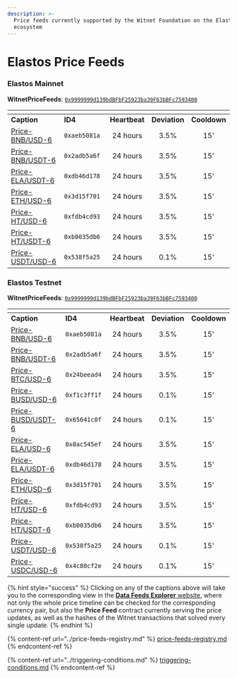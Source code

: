 ```yaml
---
description: >-
  Price feeds currently supported by the Witnet Foundation on the Elastos
  ecosystem
---
```


# Elastos Price Feeds

### Elastos Mainnet

**WitnetPriceFeeds**: [`0x9999999d139bdBFbF25923ba39F63bBFc7593400`](https://esc.elastos.io/address/0x9999999d139bdBFbF25923ba39F63bBFc7593400)

<table data-header-hidden><thead><tr><th width="204"></th><th width="139"></th><th align="center"></th><th align="center"></th><th align="center"></th></tr></thead><tbody><tr><td><strong>Caption</strong></td><td><strong>ID4</strong></td><td align="center"><strong>Heartbeat</strong></td><td align="center"><strong>Deviation</strong></td><td align="center"><strong>Cooldown</strong></td></tr><tr><td><a href="https://feeds.witnet.io/elatos/elastos-mainnet_bnb-usd_6">Price-BNB/USD-6</a></td><td><code>0xaeb5081a</code></td><td align="center">24 hours</td><td align="center">3.5%</td><td align="center">15'</td></tr><tr><td><a href="https://feeds.witnet.io/elatos/elastos-mainnet_bnb-usdt_6">Price-BNB/USDT-6</a></td><td><code>0x2adb5a6f</code></td><td align="center">24 hours</td><td align="center">3.5%</td><td align="center">15'</td></tr><tr><td><a href="https://feeds.witnet.io/elatos/elastos-mainnet_ela-usdt_6">Price-ELA/USDT-6</a></td><td><code>0xdb46d178</code></td><td align="center">24 hours</td><td align="center">3.5%</td><td align="center">15'</td></tr><tr><td><a href="https://feeds.witnet.io/elatos/elastos-mainnet_eth-usd_6">Price-ETH/USD-6</a></td><td><code>0x3d15f701</code></td><td align="center">24 hours</td><td align="center">3.5%</td><td align="center">15'</td></tr><tr><td><a href="https://feeds.witnet.io/elatos/elastos-mainnet_ht-usd_6">Price-HT/USD-6</a></td><td><code>0xfdb4cd93</code></td><td align="center">24 hours</td><td align="center">3.5%</td><td align="center">15'</td></tr><tr><td><a href="https://feeds.witnet.io/elatos/elastos-mainnet_ht-usdt_6">Price-HT/USDT-6</a></td><td><code>0xb0035db6</code></td><td align="center">24 hours</td><td align="center">3.5%</td><td align="center">15'</td></tr><tr><td><a href="https://feeds.witnet.io/elatos/elastos-mainnet_usdt-usd_6">Price-USDT/USD-6</a></td><td><code>0x538f5a25</code></td><td align="center">24 hours</td><td align="center">0.1%</td><td align="center">15'</td></tr></tbody></table>

### Elastos Testnet

**WitnetPriceFeeds**: [`0x9999999d139bdBFbF25923ba39F63bBFc7593400`](https://esc-testnet.elastos.io/address/0x9999999d139bdBFbF25923ba39F63bBFc7593400)

<table data-header-hidden><thead><tr><th width="205"></th><th width="139"></th><th align="center"></th><th align="center"></th><th align="center"></th></tr></thead><tbody><tr><td><strong>Caption</strong></td><td><strong>ID4</strong></td><td align="center"><strong>Heartbeat</strong></td><td align="center"><strong>Deviation</strong></td><td align="center"><strong>Cooldown</strong></td></tr><tr><td><a href="https://feeds.witnet.io/elastos/elastos-testnet_bnb-usd_6">Price-BNB/USD-6</a></td><td><code>0xaeb5081a</code></td><td align="center">24 hours</td><td align="center">3.5%</td><td align="center">15'</td></tr><tr><td><a href="https://feeds.witnet.io/elastos/elastos-testnet_bnb-usdt_6">Price-BNB/USDT-6</a></td><td><code>0x2adb5a6f</code></td><td align="center">24 hours</td><td align="center">3.5%</td><td align="center">15'</td></tr><tr><td><a href="https://feeds.witnet.io/elastos/elastos-testnet_btc-usd_6">Price-BTC/USD-6</a></td><td><code>0x24beead4</code></td><td align="center">24 hours</td><td align="center">3.5%</td><td align="center">15'</td></tr><tr><td><a href="https://feeds.witnet.io/elastos/elastos-testnet_busd-usd_6">Price-BUSD/USD-6</a></td><td><code>0xf1c3ff1f</code></td><td align="center">24 hours</td><td align="center">0.1%</td><td align="center">15'</td></tr><tr><td><a href="https://feeds.witnet.io/elastos/elastos-testnet_busd-usdt_6">Price-BUSD/USDT-6</a></td><td><code>0x65641c0f</code></td><td align="center">24 hours</td><td align="center">0.1%</td><td align="center">15'</td></tr><tr><td><a href="https://feeds.witnet.io/elastos/elastos-testnet_ela-usd_6">Price-ELA/USD-6</a></td><td><code>0x0ac545ef</code></td><td align="center">24 hours</td><td align="center">3.5%</td><td align="center">15'</td></tr><tr><td><a href="https://feeds.witnet.io/elastos/elastos-testnet_ela-usdt_6">Price-ELA/USDT-6</a></td><td><code>0xdb46d178</code></td><td align="center">24 hours</td><td align="center">3.5%</td><td align="center">15'</td></tr><tr><td><a href="https://feeds.witnet.io/elastos/elastos-testnet_eth-usd_6">Price-ETH/USD-6</a></td><td><code>0x3d15f701</code></td><td align="center">24 hours</td><td align="center">3.5%</td><td align="center">15'</td></tr><tr><td><a href="https://feeds.witnet.io/elastos/elastos-testnet_ht-usd_6">Price-HT/USD-6</a></td><td><code>0xfdb4cd93</code></td><td align="center">24 hours</td><td align="center">3.5%</td><td align="center">15'</td></tr><tr><td><a href="https://feeds.witnet.io/elastos/elastos-testnet_ht-usdt_6">Price-HT/USDT-6</a></td><td><code>0xb0035db6</code></td><td align="center">24 hours</td><td align="center">3.5%</td><td align="center">15'</td></tr><tr><td><a href="https://feeds.witnet.io/elastos/elastos-testnet_usdt-usd_6">Price-USDT/USD-6</a></td><td><code>0x538f5a25</code></td><td align="center">24 hours</td><td align="center">0.1%</td><td align="center">15'</td></tr><tr><td><a href="https://feeds.witnet.io/elastos/elastos-testnet_usdc-usd_6">Price-USDC/USD-6</a></td><td><code>0x4c80cf2e</code></td><td align="center">24 hours</td><td align="center">0.1%</td><td align="center">15'</td></tr></tbody></table>

{% hint style="success" %}
Clicking on any of the captions above will take you to the corresponding view in the [**Data Feeds Explorer** website](https://feeds.witnet.io), where not only the whole price timeline can be checked for the corresponding currency pair, but also the **Price Feed** contract currently serving the price updates, as well as the hashes of the Witnet transactions that solved every single update.
{% endhint %}

{% content-ref url="../price-feeds-registry.md" %}
[price-feeds-registry.md](../price-feeds-registry.md)
{% endcontent-ref %}

{% content-ref url="../triggering-conditions.md" %}
[triggering-conditions.md](../triggering-conditions.md)
{% endcontent-ref %}

